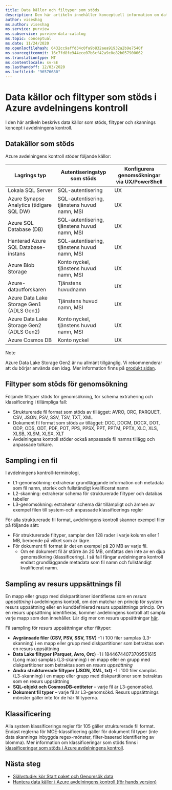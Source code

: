 ```yaml
---
title: Data källor och filtyper som stöds
description: Den här artikeln innehåller konceptuell information om data källor och filtyper som stöds i avdelningens kontroll.
author: viseshag
ms.author: viseshag
ms.service: purview
ms.subservice: purview-data-catalog
ms.topic: conceptual
ms.date: 11/24/2020
ms.openlocfilehash: 6432cc9affd34c0fa9b832aea91932a2b9e7540f
ms.sourcegitcommit: 16c7fd8fe944ece07b6cf42a9c0e82b057900662
ms.translationtype: MT
ms.contentlocale: sv-SE
ms.lasthandoff: 12/03/2020
ms.locfileid: "96576680"
---
```

# <a name="supported-data-sources-and-file-types-in-azure-purview"></a>Data källor och filtyper som stöds i Azure avdelningens kontroll

I den här artikeln beskrivs data källor som stöds, filtyper och skannings koncept i avdelningens kontroll.

## <a name="supported-data-sources"></a>Datakällor som stöds

Azure avdelningens kontroll stöder följande källor:

| Lagrings typ | Autentiseringstyp som stöds | Konfigurera genomsökningar via UX/PowerShell |
| ---------- | ------------------- | ------------------------------ |
| Lokala SQL Server                   | SQL-autentisering                        | UX                                |
| Azure Synapse Analytics (tidigare SQL DW)            | SQL-autentisering, tjänstens huvud namn, MSI               | UX                             |
| Azure SQL Database (DB)                  | SQL-autentisering, tjänstens huvud namn, MSI               | UX |
| Hanterad Azure SQL Database-instans      | SQL-autentisering, tjänstens huvud namn, MSI               | UX    |
| Azure Blob Storage                       | Konto nyckel, tjänstens huvud namn, MSI | UX            |
| Azure-datautforskaren                      | Tjänstens huvudnamn                              | UX            |
| Azure Data Lake Storage Gen1 (ADLS Gen1) | Tjänstens huvud namn, MSI                              | UX            |
| Azure Data Lake Storage Gen2 (ADLS Gen2) | Konto nyckel, tjänstens huvud namn, MSI            | UX            |
| Azure Cosmos DB                          | Konto nyckel                                    | UX            |


> [!Note]
> Azure Data Lake Storage Gen2 är nu allmänt tillgänglig. Vi rekommenderar att du börjar använda den idag. Mer information finns på [produkt sidan](https://azure.microsoft.com/en-us/services/storage/data-lake-storage/).

## <a name="file-types-supported-for-scanning"></a>Filtyper som stöds för genomsökning

Följande filtyper stöds för genomsökning, för schema extrahering och klassificering i tillämpliga fall:

- Strukturerade fil format som stöds av tillägget: AVRO, ORC, PARQUET, CSV, JSON, PSV, SSV, TSV, TXT, XML
- Dokument fil format som stöds av tillägget: DOC, DOCM, DOCX, DOT, ODP, ODS, ODT, PDF, POT, PPS, PPSX, PPT, PPTM, PPTX, XLC, XLS, XLSB, XLSM, XLSX, XLT
- Avdelningens kontroll stöder också anpassade fil namns tillägg och anpassade tolkare.

## <a name="sampling-within-a-file"></a>Sampling i en fil

I avdelningens kontroll-terminologi,
- L1-genomsökning: extraherar grundläggande information och metadata som fil namn, storlek och fullständigt kvalificerat namn
- L2-skanning: extraherar schema för strukturerade filtyper och databas tabeller
- L3-genomsökning: extraherar schema där tillämpligt och ämnen av exempel filen till system-och anpassade klassificerings regler

För alla strukturerade fil format, avdelningens kontroll skanner exempel filer på följande sätt:

- För strukturerade filtyper, samplar den 128 rader i varje kolumn eller 1 MB, beroende på vilket som är lägre.
- För dokument fil format är det en exempel på 20 MB av varje fil.
    - Om en dokument fil är större än 20 MB, omfattas den inte av en djup genomsökning (klassificering). I så fall fångar avdelningens kontroll endast grundläggande metadata som fil namn och fullständigt kvalificerat namn.

## <a name="resource-set-file-sampling"></a>Sampling av resurs uppsättnings fil

En mapp eller grupp med diskpartitioner identifieras som en *resurs uppsättning* i avdelningens kontroll, om den matchar en princip för system resurs uppsättning eller en kunddefinierad resurs uppsättnings princip. Om en resurs uppsättning identifieras, kommer avdelningens kontroll att sampla varje mapp som den innehåller. Lär dig mer om resurs uppsättningar [här](concept-resource-sets.md).

Fil sampling för resurs uppsättningar efter filtyper:

- **Avgränsade filer (CSV, PSV, SSV, TSV)** -1 i 100 filer samplas (L3-skanning) i en mapp eller grupp med diskpartitioner som betraktas som en resurs uppsättning
- **Data Lake filtyper (Parquet, Avro, Orc)** -1 i 18446744073709551615 (Long max) samplas (L3-skanning) i en mapp eller en grupp med diskpartitioner som betraktas som en *resurs uppsättning*
- **Andra strukturerade filtyper (JSON, XML, txt)** -1 i 100 filer samplas (L3-skanning) i en mapp eller grupp med diskpartitioner som betraktas som en resurs uppsättning
- **SQL-objekt och CosmosDB-entiteter** – varje fil är L3-genomsökd.
- **Dokument fil typer** – varje fil är L3-genomsökd. Resurs uppsättnings mönster gäller inte för de här fil typerna.

## <a name="classification"></a>Klassificering

Alla system klassificerings regler för 105 gäller strukturerade fil format. Endast reglerna för MCE-klassificering gäller för dokument fil typer (inte data skannings inbyggda regex-mönster, filter-baserad identifiering av blomma). Mer information om klassificeringar som stöds finns i [klassificeringar som stöds i Azure avdelningens kontroll](supported-classifications.md).

## <a name="next-steps"></a>Nästa steg

- [Självstudie: kör Start paket och Genomsök data](tutorial-scan-data.md)
- [Hantera data källor i Azure avdelningens kontroll (för hands version)](manage-data-sources.md)